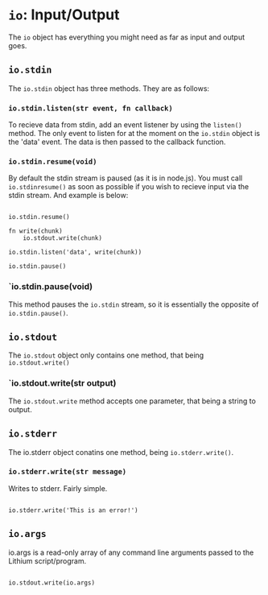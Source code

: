 `io`: Input/Output
=======

The `io` object has everything you might need as far as input and output goes.

`io.stdin`
----------

The `io.stdin` object has three methods. They are as follows:

### `io.stdin.listen(str event, fn callback)`

To recieve data from stdin, add an event listener by using the `listen()` method. The only event to listen for at the moment on the `io.stdin` object is the 'data' event. The data is then passed to the callback function.

### `io.stdin.resume(void)`

By default the stdin stream is paused (as it is in node.js). You must call `io.stdinresume()` as soon as possible if you wish to recieve input via the stdin stream. And example is below:

```lithium

io.stdin.resume()

fn write(chunk)
    io.stdout.write(chunk)

io.stdin.listen('data', write(chunk))

io.stdin.pause()

```

### `io.stdin.pause(void)

This method pauses the `io.stdin` stream, so it is essentially the opposite of `io.stdin.pause()`.

`io.stdout`
-----------

The `io.stdout` object only contains one method, that being `io.stdout.write()`

### `io.stdout.write(str output)

The `io.stdout.write` method accepts one parameter, that being a string to output.

`io.stderr`
-----------

The io.stderr object conatins one method, being `io.stderr.write()`.

### `io.stderr.write(str message)`

Writes to stderr. Fairly simple.

```lithium

io.stderr.write('This is an error!')

```

`io.args`
---------

io.args is a read-only array of any command line arguments passed to the Lithium script/program.

```lithium

io.stdout.write(io.args)

```